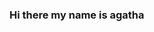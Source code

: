 ### Hi there my name is agatha

<!--
**jmcagatha/jmcagatha** is a ✨ _special_ ✨ repository because its `README.md` (this file) appears on your GitHub profile.

Here are some ideas to get you started:

- 🔭 I’m currently working on alura
- 🌱 I’m currently learning javascript
-You can contact me; 0000110655520xsp@al.educacao.gov.br


